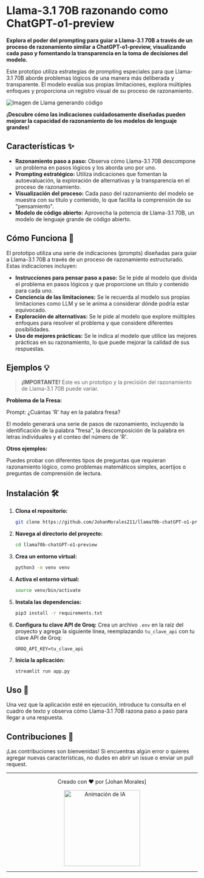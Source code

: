 # Llama-3.1 70B razonando como ChatGPT-o1-preview

**Explora el poder del prompting para guiar a Llama-3.1 70B a través de un proceso de razonamiento similar a ChatGPT-o1-preview, visualizando cada paso y fomentando la transparencia en la toma de decisiones del modelo.**

Este prototipo utiliza estrategias de prompting especiales para que Llama-3.1 70B aborde problemas lógicos de una manera más deliberada y transparente. El modelo evalúa sus propias limitaciones, explora múltiples enfoques y proporciona un registro visual de su proceso de razonamiento.

![Imagen de Llama generando código](https://venturebeat.com/wp-content/uploads/2024/01/nuneybits_Code_llama_be1422ea-d027-46ed-9491-c3b76df94971-transformed.webp)

**¡Descubre cómo las indicaciones cuidadosamente diseñadas pueden mejorar la capacidad de razonamiento de los modelos de lenguaje grandes!** 

## Características ✨

* **Razonamiento paso a paso:**  Observa cómo Llama-3.1 70B descompone un problema en pasos lógicos y los aborda uno por uno.
* **Prompting estratégico:**  Utiliza indicaciones que fomentan la autoevaluación, la exploración de alternativas y la transparencia en el proceso de razonamiento.
* **Visualización del proceso:**  Cada paso del razonamiento del modelo se muestra con su título y contenido, lo que facilita la comprensión de su "pensamiento".
* **Modelo de código abierto:**  Aprovecha la potencia de Llama-3.1 70B, un modelo de lenguaje grande de código abierto.

## Cómo Funciona 🔄

El prototipo utiliza una serie de indicaciones (prompts) diseñadas para guiar a Llama-3.1 70B a través de un proceso de razonamiento estructurado. Estas indicaciones incluyen:

* **Instrucciones para pensar paso a paso:** Se le pide al modelo que divida el problema en pasos lógicos y que proporcione un título y contenido para cada uno.
* **Conciencia de las limitaciones:** Se le recuerda al modelo sus propias limitaciones como LLM y se le anima a considerar dónde podría estar equivocado.
* **Exploración de alternativas:** Se le pide al modelo que explore múltiples enfoques para resolver el problema y que considere diferentes posibilidades.
* **Uso de mejores prácticas:** Se le indica al modelo que utilice las mejores prácticas en su razonamiento, lo que puede mejorar la calidad de sus respuestas.

## Ejemplos 💡

> **¡IMPORTANTE!** 
> Este es un prototipo y la precisión del razonamiento de Llama-3.1 70B puede variar.  

**Problema de la Fresa:**

Prompt: ¿Cuántas 'R' hay en la palabra fresa?

El modelo generará una serie de pasos de razonamiento, incluyendo la identificación de la palabra "fresa", la descomposición de la palabra en letras individuales y el conteo del número de 'R'.

**Otros ejemplos:**

Puedes probar con diferentes tipos de preguntas que requieran razonamiento lógico, como problemas matemáticos simples, acertijos o preguntas de comprensión de lectura.

## Instalación 🛠️

1. **Clona el repositorio:**
   ```bash
   git clone https://github.com/JohanMorales211/llama70b-chatGPT-o1-preview.git
   ```
2. **Navega al directorio del proyecto:**
   ```bash
   cd llama70b-chatGPT-o1-preview
   ```
3. **Crea un entorno virtual:**
   ```bash
   python3 -m venv venv
   ```
4. **Activa el entorno virtual:**
   ```bash
   source venv/bin/activate
   ```
5. **Instala las dependencias:**
   ```bash
   pip3 install -r requirements.txt
   ```
6. **Configura tu clave API de Groq:**
   Crea un archivo `.env` en la raíz del proyecto y agrega la siguiente línea, reemplazando `tu_clave_api` con tu clave API de Groq:
   ```
   GROQ_API_KEY=tu_clave_api
   ```
7. **Inicia la aplicación:**
   ```bash
   streamlit run app.py
   ```

## Uso 🚀

Una vez que la aplicación esté en ejecución, introduce tu consulta en el cuadro de texto y observa cómo Llama-3.1 70B razona paso a paso para llegar a una respuesta. 


## Contribuciones 🤝

¡Las contribuciones son bienvenidas! Si encuentras algún error o quieres agregar nuevas características, no dudes en abrir un issue o enviar un pull request.

---

<div align="center">
  <p>Creado con ❤️ por [Johan Morales]</p>
  <img src="https://media.giphy.com/media/hvRJCLFzcasr6/giphy.gif" width="200" alt="Animación de IA"> 
</div>

--- 
